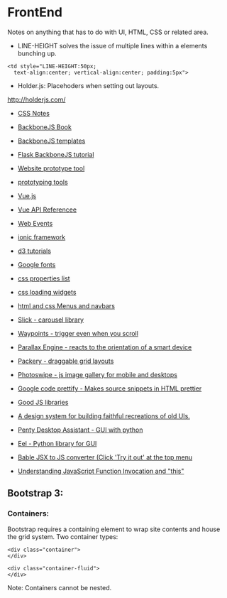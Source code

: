 # FrontEnd
Notes on anything that has to do with UI, HTML, CSS or related area. 


* LINE-HEIGHT solves the issue of multiple lines within a <td></td> elements
  bunching up.
```
<td style="LINE-HEIGHT:50px;
  text-align:center; vertical-align:center; padding:5px">
```
* Holder.js:
Placehoders when setting out layouts.

http://holderjs.com/

* [CSS Notes](https://github.com/bdastur/notes/tree/master/frontend/css.md)

* [BackboneJS Book](https://addyosmani.com/backbone-fundamentals/#backbone-basics)
* [BackboneJS templates](https://www.tutorialrepublic.com/twitter-bootstrap-tutorial/bootstrap-grid-examples.php)
* [Flask BackboneJS tutorial](http://simplectic.com/blog/2014/flask-todomvc-part1/)
* [Website prototype tool](https://www.justinmind.com/examples)
* [prototyping tools](https://www.shopify.com/partners/blog/62745923-5-of-the-best-prototyping-tools-to-test-out-your-web-and-mobile-designs)
* [Vue.js](https://vuejs.org/v2/guide/index.html)
* [Vue API Referencee](https://vuejs.org/v2/api/#Instance-Properties)
* [Web Events](https://developer.mozilla.org/en-US/docs/Web/Events)
* [ionic framework](https://ionicframework.com/docs/v1/components/)
* [d3 tutorials](https://github.com/d3/d3/wiki/Tutorials)
* [Google fonts](https://developers.google.com/fonts/docs/getting_started)
* [css properties list](https://htmldog.com/references/css/properties/)
* [css loading widgets](https://loading.io/css/)
* [html and css Menus and navbars](https://www.w3schools.com/howto/howto_css_icon_bar.asp)

* [Slick - carousel library](https://kenwheeler.github.io/slick/)
* [Waypoints - trigger even when you scroll](http://imakewebthings.com/waypoints/guides/getting-started/)
* [Parallax Engine - reacts to the orientation of a smart device](https://github.com/wagerfield/parallax)
* [Packery - draggable grid layouts](https://packery.metafizzy.co/)
* [Photoswipe - js image gallery for mobile and desktops](https://github.com/dimsemenov/photoswipe)
* [Google code prettify - Makes source snippets in HTML prettier](https://github.com/googlearchive/code-prettify)
* [Good JS libraries](https://getflywheel.com/layout/best-javascript-libraries-frameworks-2020/)
* [A design system for building faithful recreations of old UIs.](https://botoxparty.github.io/XP.css/)
* [Penty Desktop Assistant - GUI with python](https://github.com/JeswinSunsi/PentyDesktopAssistant)
* [Eel - Python library for GUI](https://github.com/samuelhwilliams/Eel/)
* [Bable JSX to JS converter (Click 'Try it out' at the top menu](https://babeljs.io/)
* [Understanding JavaScript Function Invocation and "this"](https://yehudakatz.com/2011/08/11/understanding-javascript-function-invocation-and-this/)

## Bootstrap 3:

### Containers:
Bootstrap requires a containing element to wrap site contents and house the grid system.
Two container types:
```
<div class="container">
</div>
```

```
<div class="container-fluid">
</div>
```

Note: Containers cannot be nested.


